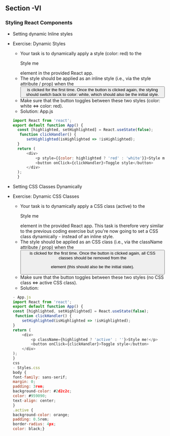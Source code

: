 <!-- @format -->

## Section -VI

### Styling React Components

- Setting dynamic Inline styles

- Exercise: Dynamic Styles
  - Your task is to dynamically apply a style (color: red) to the <p>Style me</p> element in the provided React app.
  - The style should be applied as an inline style (i.e., via the style attribute / prop) when the <button> is clicked for the first time. Once the button is clicked again, the styling should switch back to color: white, which should also be the initial style.
  - Make sure that the button toggles between these two styles (color: white <=> color: red).
  - Solution: App.js
  ```JavaScript
  import React from 'react';
  export default function App() {
    const [highlighted, setHighlighted] = React.useState(false);
     function clickHandler() {
        setHighlighted(isHighlighted => !isHighlighted);
    }
    return (
        <div>
            <p style={{color: highlighted ? 'red' : 'white'}}>Style me!</p>
            <button onClick={clickHandler}>Toggle style</button>
        </div>
    );
    }
  ```
- Setting CSS Classes Dynamically

- Exercise: Dynamic CSS Classes

  - Your task is to dynamically apply a CSS class (active) to the <p>Style me</p> element in the provided React app. This task is therefore very similar to the previous coding exercise but you're now going to set a CSS class dynamically - instead of an inline style.
  - The style should be applied as an CSS class (i.e., via the className attribute / prop) when the <button> is clicked for the first time. Once the button is clicked again, all CSS classes should be removed from the <p> element (this should also be the initial state).
  - Make sure that the button toggles between these two styles (no CSS class <=> active CSS class).
  - Solution:

  ```javascript
  - App.js
  import React from 'react';
  export default function App() {
  const [highlighted, setHighlighted] = React.useState(false);
   function clickHandler() {
      setHighlighted(isHighlighted => !isHighlighted);
  }
  return (
      <div>
          <p className={highlighted ? 'active' : ''}>Style me!</p>
          <button onClick={clickHandler}>Toggle style</button>
      </div>
  );
  }
  css
  - Styles.css
  body {
  font-family: sans-serif;
  margin: 0;
  padding: 3rem;
  background-color: #2d2c2c;
  color: #959090;
  text-align: center;
  }
  .active {
  background-color: orange;
  padding: 0.5rem;
  border-radius: 4px;
  color: black;}
  ```
